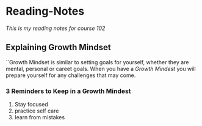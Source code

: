 # Reading-Notes
*This is my reading notes for course 102* 
## Explaining Growth Mindset
``Growth Mindset is similar to setting goals for yourself, whether they are mental, personal or careet goals. When you have a *Growth Mindest* you will prepare yourself for any challenges that may come.
### 3 Reminders to Keep in a Growth Mindest
1. Stay focused
2. practice self care
3. learn from mistakes
